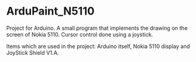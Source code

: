 ArduPaint_N5110
===============

Project for Arduino. A small program that implements the drawing on the screen of Nokia 5110. Cursor control done using a joystick. 

Items which are used in the project: Arduino itself, Nokia 5110 display and JoyStick Shield V1.A.
